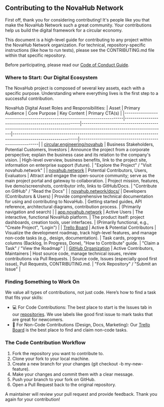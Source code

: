 ## Contributing to the NovaHub Network
First off, thank you for considering contributing! It's people like you that make the NovaHub Network such a great community. Your contributions help us build the digital framework for a circular economy.

This document is a high-level guide for contributing to any project within the NovaHub Network organization. For technical, repository-specific instructions (like how to run tests), please see the CONTRIBUTING.md file within that specific repository.

Before participating, please read our [Code of Conduct Guide](CODE_OF_CONDUCT.md).

### Where to Start: Our Digital Ecosystem
The NovaHub project is composed of several key assets, each with a specific purpose. Understanding where everything lives is the first step to a successful contribution.

NovaHub Digital Asset Roles and Responsibilities:
| Asset                                                                       | Primary Audience                                      | Core Purpose                                                                                                           | Key Content                                                                                                   | Primary CTA(s)                                          |
|-----------------------------------------------------------------------------|-------------------------------------------------------|------------------------------------------------------------------------------------------------------------------------|---------------------------------------------------------------------------------------------------------------|---------------------------------------------------------|
| [circular.engineering/novahub](https://circular.engineering/novahub)        | Business Stakeholders, Potential Customers, Investors | Announce the project from a corporate perspective; explain the business case and its relation to the company's vision. | High-level overview, business benefits, link to the project site, information on enterprise support (future). | "Explore the Project" / "Visit novahub.network"         |
| [novahub.network](https://novahub.network)                                  | Potential Contributors, Users, Evaluators             | Attract and engage the open-source community; serve as the main project portal and gateway to collaboration.           | Project mission, features, live demo/screenshots, contributor info, links to GitHub/Docs.                     | "Contribute on GitHub" / "Read the Docs"                |
| [novahub.network/docs/](https://novahub.network/docs/)                      | Developers (Contributors & Users)                     | Provide comprehensive technical documentation for using and contributing to NovaHub.                                   | Getting started guides, API reference, architectural diagrams, contribution process.                          | (Primarily navigation and search)                       |
| [app.novahub.network](https://app.novahub.network)                          | Active Users                                          | The interactive, functional NovaHub platform.                                                                          | The product itself: project dashboards, creation tools, user interfaces.                                      | (Primarily functional, e.g., "Create Project", "Login") |
| [Trello Board](https://trello.com/b/vJTgvXQb/p-novahub-network-development) | Active & Potential Contributors                       | Visualize the development roadmap, track high-level features, and manage non-code tasks (e.g., design, documentation). | Task cards, progress columns (Backlog, In Progress, Done), "How to Contribute" guide.                         | "Claim a Task" / "View the Roadmap"                     |
| [GitHub Organization](https://github.com/novahub-network)                   | Active Contributors, Maintainers                      | Host source code, manage technical issues, review contributions via Pull Requests.                                     | Source code, Issues (especially good first issue), Pull Requests, CONTRIBUTING.md.                            | "Fork Repository" / "Submit an Issue"                   |

### Finding Something to Work On
We value all types of contributions, not just code. Here’s how to find a task that fits your skills:
* 💻 For Code Contributions: The best place to start is the Issues tab in our [repositories](https://github.com/orgs/novahub-network/repositories). We use labels like good first issue to mark tasks that are great for newcomers.
* 🎨 For Non-Code Contributions (Design, Docs, Marketing): Our [Trello Board](https://trello.com/b/vJTgvXQb/p-novahub-network-development) is the best place to find and claim non-code tasks.

### The Code Contribution Workflow
1. Fork the repository you want to contribute to.
2. Clone your fork to your local machine.
3. Create a new branch for your changes (git checkout -b my-new-feature).
4. Make your changes and commit them with a clear message.
5. Push your branch to your fork on GitHub.
6. Open a Pull Request back to the original repository.

A maintainer will review your pull request and provide feedback. Thank you again for your contribution!
